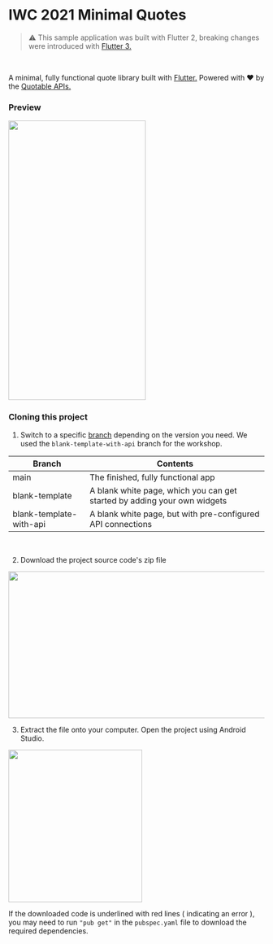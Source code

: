 # IWC 2021 Minimal Quotes

> ⚠️ This sample application was built with Flutter 2, breaking changes were introduced with [Flutter 3.](https://medium.com/flutter/introducing-flutter-3-5eb69151622f)

<br>

A minimal, fully functional quote library built with [Flutter.](https://flutter.dev/) Powered with ❤️ by the [Quotable APIs.](https://github.com/lukePeavey/quotable)

### Preview 

<img src="https://user-images.githubusercontent.com/33112835/122793296-9b543000-d2ed-11eb-93f0-faeac8e36e9a.png" width="270" height="550"/>

### Cloning this project 

1. Switch to a specific [branch](https://imgur.com/a/XsTQ7xj) depending on the version you need. We used the `blank-template-with-api` branch for the workshop. 

| Branch  | Contents |
| ------------- | ------------- |
| main | The finished, fully functional app  |
| blank-template | A blank white page, which you can get started by adding your own widgets  |
| blank-template-with-api | A blank white page, but with pre-configured API connections | 

<br>

2. Download the project source code's zip file

<img src="https://user-images.githubusercontent.com/33112835/122794830-42859700-d2ef-11eb-94d2-131dddf7c7f1.png" width="652" height="289"/>

<br>

3. Extract the file onto your computer. Open the project using Android Studio. 

<img src="https://user-images.githubusercontent.com/33112835/122795354-d0618200-d2ef-11eb-9e66-c32eeee83f92.png" width="263" height="300"/>

If the downloaded code is underlined with red lines ( indicating an error ), you may need to run `"pub get"` in the `pubspec.yaml` file to download the required dependencies. 
